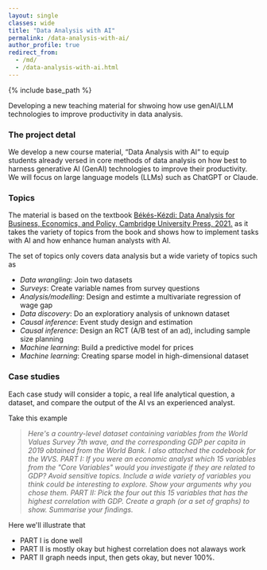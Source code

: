 ```yaml
---
layout: single
classes: wide
title: "Data Analysis with AI"
permalink: /data-analysis-with-ai/
author_profile: true
redirect_from:
  - /md/
  - /data-analysis-with-ai.html
---
```


{% include base_path %}

Developing a new teaching material for shwoing how use genAI/LLM technologies to improve productivity in data analysis.


### The project detal
We develop a new course material, “Data Analysis with AI“ to equip students already versed in core methods of data analysis on how best to harness generative AI (GenAI) technologies to improve their productivity. We will focus on large language models (LLMs) such as ChatGPT or Claude. 

<!--- ![ai](images/ai_imag1.png){:height="80%" width="80%"} --->

### Topics
The material is based on the textbook [Békés-Kézdi: Data Analysis for Business, Economics, and Policy, Cambridge University Press, 2021.](https://gabors-data-analysis.com/getting-started) as it takes the variety of topics from the book and shows how to implement tasks with AI and how enhance human analysts with AI. 

The set of topics only covers data analysis but a wide variety of topics such as 
* *Data wrangling*: Join two datasets
* *Surveys*: Create variable names from survey questions
* *Analysis/modelling*: Design and estimte a multivariate regression of wage gap
* *Data discovery*: Do an exploratiory analysis of unknown dataset
* *Causal inference*: Event study design and estimation
* *Causal inference*: Design an RCT (A/B test of an ad), including sample size planning
* *Machine learning*: Build a predictive model for prices
* *Machine learning*: Creating sparse model in high-dimensional dataset

### Case studies

Each case study will consider a topic, a real life analytical question, a dataset, and compare the output of the AI vs an experienced analyst. 

Take this example

> *Here's a country-level dataset containing variables from the World Values Survey 7th wave, and the corresponding GDP per capita in 2019 obtained from the World Bank. I also attached the codebook for the WVS. PART I: If you were an economic analyst which 15 variables from the "Core Variables" would you investigate if they are related to GDP? Avoid sensitive topics. Include a wide variety of variables you think could be interesting to explore. Show your arguments why you chose them. PART II: Pick the four out this 15 variables that has the highest correlation with GDP. Create a graph (or a set of graphs) to show. Summarise your findings.*

Here we'll illustrate that 
* PART I is done well
* PART II is mostly okay but highest correlation does not alaways work
* PART II graph needs input, then gets okay, but never 100%. 

